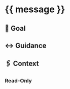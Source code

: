 # {{ message }}

## 🎯 Goal
<Goal>

</Goal>

## ↔️ Guidance
<Guidance>

</Guidance>

## 🖇️ Context

<Files>
</Files>

<Tests>
</Tests>

### Read-Only

<Guides>
</Guides>

<Sources>
</Sources>

<Examples>
</Examples>